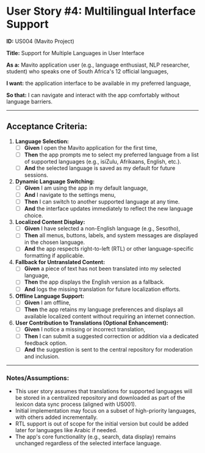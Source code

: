 # User Story #4: Multilingual Interface Support

**ID:** US004 (Mavito Project)

**Title:** Support for Multiple Languages in User Interface

**As a:** Mavito application user (e.g., language enthusiast, NLP researcher, student) who speaks one of South Africa's 12 official languages,

**I want:** the application interface to be available in my preferred language,

**So that:** I can navigate and interact with the app comfortably without language barriers.

---

## Acceptance Criteria:

1. **Language Selection:**
   - [ ] **Given** I open the Mavito application for the first time,
   - [ ] **Then** the app prompts me to select my preferred language from a list of supported languages (e.g., isiZulu, Afrikaans, English, etc.).
   - [ ] **And** the selected language is saved as my default for future sessions.

2. **Dynamic Language Switching:**
   - [ ] **Given** I am using the app in my default language,
   - [ ] **And** I navigate to the settings menu,
   - [ ] **Then** I can switch to another supported language at any time.
   - [ ] **And** the interface updates immediately to reflect the new language choice.

3. **Localized Content Display:**
   - [ ] **Given** I have selected a non-English language (e.g., Sesotho),
   - [ ] **Then** all menus, buttons, labels, and system messages are displayed in the chosen language.
   - [ ] **And** the app respects right-to-left (RTL) or other language-specific formatting if applicable.

4. **Fallback for Untranslated Content:**
   - [ ] **Given** a piece of text has not been translated into my selected language,
   - [ ] **Then** the app displays the English version as a fallback.
   - [ ] **And** logs the missing translation for future localization efforts.

5. **Offline Language Support:**
   - [ ] **Given** I am offline,
   - [ ] **Then** the app retains my language preferences and displays all available localized content without requiring an internet connection.

6. **User Contribution to Translations (Optional Enhancement):**
   - [ ] **Given** I notice a missing or incorrect translation,
   - [ ] **Then** I can submit a suggested correction or addition via a dedicated feedback option.
   - [ ] **And** the suggestion is sent to the central repository for moderation and inclusion.

---

### Notes/Assumptions:

- This user story assumes that translations for supported languages will be stored in a centralized repository and downloaded as part of the lexicon data sync process (aligned with US001).
- Initial implementation may focus on a subset of high-priority languages, with others added incrementally.
- RTL support is out of scope for the initial version but could be added later for languages like Arabic if needed.
- The app's core functionality (e.g., search, data display) remains unchanged regardless of the selected interface language.
